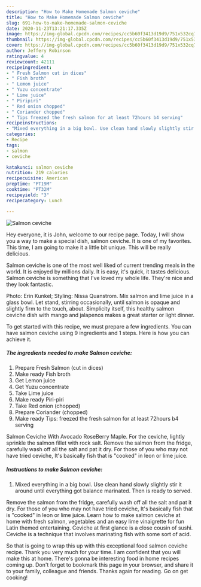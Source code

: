 ```yaml
---
description: "How to Make Homemade Salmon ceviche"
title: "How to Make Homemade Salmon ceviche"
slug: 691-how-to-make-homemade-salmon-ceviche
date: 2020-11-23T13:21:17.335Z
image: https://img-global.cpcdn.com/recipes/cc5b60f3413d19d9/751x532cq70/salmon-ceviche-recipe-main-photo.jpg
thumbnail: https://img-global.cpcdn.com/recipes/cc5b60f3413d19d9/751x532cq70/salmon-ceviche-recipe-main-photo.jpg
cover: https://img-global.cpcdn.com/recipes/cc5b60f3413d19d9/751x532cq70/salmon-ceviche-recipe-main-photo.jpg
author: Jeffery Robinson
ratingvalue: 4
reviewcount: 42111
recipeingredient:
- " Fresh Salmon cut in dices"
- " Fish broth"
- " Lemon juice"
- " Yuzu concentrate"
- " Lime juice"
- " Piripiri"
- " Red onion chopped"
- " Coriander chopped"
- " Tips freezed the fresh salmon for at least 72hours b4 serving"
recipeinstructions:
- "Mixed everything in a big bowl. Use clean hand slowly slightly stir it around until everything got balance marinated. Then is ready to served."
categories:
- Recipe
tags:
- salmon
- ceviche

katakunci: salmon ceviche 
nutrition: 219 calories
recipecuisine: American
preptime: "PT19M"
cooktime: "PT32M"
recipeyield: "3"
recipecategory: Lunch

---
```



![Salmon ceviche](https://img-global.cpcdn.com/recipes/cc5b60f3413d19d9/751x532cq70/salmon-ceviche-recipe-main-photo.jpg)

Hey everyone, it is John, welcome to our recipe page. Today, I will show you a way to make a special dish, salmon ceviche. It is one of my favorites. This time, I am going to make it a little bit unique. This will be really delicious.

Salmon ceviche is one of the most well liked of current trending meals in the world. It is enjoyed by millions daily. It is easy, it's quick, it tastes delicious. Salmon ceviche is something that I've loved my whole life. They're nice and they look fantastic.

Photo: Erin Kunkel; Styling: Nissa Quanstrom. Mix salmon and lime juice in a glass bowl. Let stand, stirring occasionally, until salmon is opaque and slightly firm to the touch, about. Simplicity itself, this healthy salmon ceviche dish with mango and jalapenos makes a great starter or light dinner.


To get started with this recipe, we must prepare a few ingredients. You can have salmon ceviche using 9 ingredients and 1 steps. Here is how you can achieve it.

<!--inarticleads1-->

##### The ingredients needed to make Salmon ceviche:

1. Prepare  Fresh Salmon (cut in dices)
1. Make ready  Fish broth
1. Get  Lemon juice
1. Get  Yuzu concentrate
1. Take  Lime juice
1. Make ready  Piri-piri
1. Take  Red onion (chopped)
1. Prepare  Coriander (chopped)
1. Make ready  Tips: freezed the fresh salmon for at least 72hours b4 serving


Salmon Ceviche With Avocado RoseBerry Maple. For the ceviche, lightly sprinkle the salmon fillet with rock salt. Remove the salmon from the fridge, carefully wash off all the salt and pat it dry. For those of you who may not have tried ceviche, It&#39;s basically fish that is &#34;cooked&#34; in leon or lime juice. 

<!--inarticleads2-->

##### Instructions to make Salmon ceviche:

1. Mixed everything in a big bowl. Use clean hand slowly slightly stir it around until everything got balance marinated. Then is ready to served.


Remove the salmon from the fridge, carefully wash off all the salt and pat it dry. For those of you who may not have tried ceviche, It&#39;s basically fish that is &#34;cooked&#34; in leon or lime juice. Learn how to make salmon ceviche at home with fresh salmon, vegetables and an easy lime vinaigrette for fun Latin themed entertaining. Ceviche at first glance is a close cousin of sushi. Ceviche is a technique that involves marinating fish with some sort of acid. 

So that is going to wrap this up with this exceptional food salmon ceviche recipe. Thank you very much for your time. I am confident that you will make this at home. There's gonna be interesting food in home recipes coming up. Don't forget to bookmark this page in your browser, and share it to your family, colleague and friends. Thanks again for reading. Go on get cooking!
